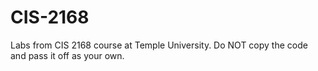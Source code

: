 # CIS-2168
Labs from CIS 2168 course at Temple University. Do NOT copy the code and pass it off as your own.
